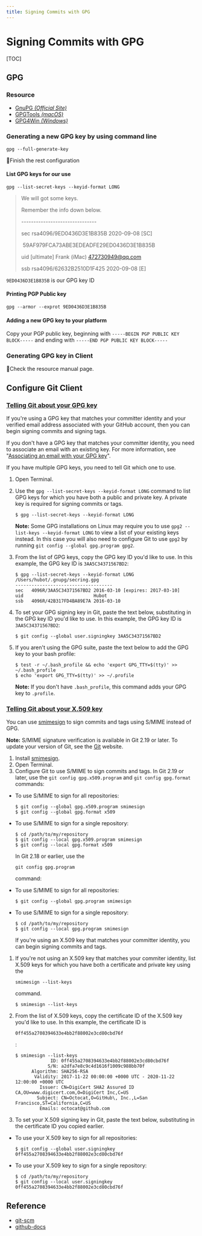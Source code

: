 ```yaml
---
title: Signing Commits with GPG
---
```


# Signing Commits with GPG

[TOC]

## GPG

### Resource

- [GnuPG *(Official Site)*](https://www.gnupg.org/)
- [GPGTools *(macOS)*](https://gpgtools.org/)
- [GPG4Win *(Windows)*](https://www.gpg4win.org/)

### Generating a new GPG key by using command line

```shell
gpg --full-generate-key
```

🤪Finish the rest configuration

#### List GPG keys for our use

```shell
gpg --list-secret-keys --keyid-format LONG
```

>We will got some keys. 
>
>Remember the info down below.
>
>\-------------------------------
>
>sec   rsa4096/9ED0436D3E1B835B 2020-09-08 [SC]
>
>​      59AF979FCA73ABE3EDEADFE29ED0436D3E1B835B
>
>uid                 [ultimate] Frank (iMac) <472730949@qq.com>
>
>ssb   rsa4096/62632B2510D1F425 2020-09-08 [E]

`9ED0436D3E1B835B` is our GPG key ID

#### Printing PGP Public key

```shell
gpg --armor --exprot 9ED0436D3E1B835B
```

#### Adding a new GPG key to your platform

Copy your PGP public key, beginning with `-----BEGIN PGP PUBLIC KEY BLOCK-----` and ending with `-----END PGP PUBLIC KEY BLOCK-----`

### Generating GPG key in Client

🤪Check the resource manual page.

## Configure Git Client

### [Telling Git about your GPG key](https://docs.github.com/en/github/authenticating-to-github/telling-git-about-your-signing-key#telling-git-about-your-gpg-key)

If you're using a GPG key that matches your committer identity and your verified email address associated with your GitHub account, then you can begin signing commits and signing tags.

If you don't have a GPG key that matches your committer identity, you need to associate an email with an existing key. For more information, see "[Associating an email with your GPG key](https://docs.github.com/en/articles/associating-an-email-with-your-gpg-key)".

If you have multiple GPG keys, you need to tell Git which one to use.

1. Open Terminal.

2. Use the `gpg --list-secret-keys --keyid-format LONG` command to list GPG keys for which you have both a public and private key. A private key is required for signing commits or tags.

   ```shell
   $ gpg --list-secret-keys --keyid-format LONG
   ```

   **Note:** Some GPG installations on Linux may require you to use `gpg2 --list-keys --keyid-format LONG` to view a list of your existing keys instead. In this case you will also need to configure Git to use `gpg2` by running `git config --global gpg.program gpg2`.

3. From the list of GPG keys, copy the GPG key ID you'd like to use. In this example, the GPG key ID is `3AA5C34371567BD2`:

   ```shell
   $ gpg --list-secret-keys --keyid-format LONG
   /Users/hubot/.gnupg/secring.gpg
   ------------------------------------
   sec   4096R/3AA5C34371567BD2 2016-03-10 [expires: 2017-03-10]
   uid                          Hubot 
   ssb   4096R/42B317FD4BA89E7A 2016-03-10
   ```

4. To set your GPG signing key in Git, paste the text below, substituting in the GPG key ID you'd like to use. In this example, the GPG key ID is `3AA5C34371567BD2`:

   ```shell
   $ git config --global user.signingkey 3AA5C34371567BD2
   ```

5. If you aren't using the GPG suite, paste the text below to add the GPG key to your bash profile:

   ```shell
   $ test -r ~/.bash_profile && echo 'export GPG_TTY=$(tty)' >> ~/.bash_profile
   $ echo 'export GPG_TTY=$(tty)' >> ~/.profile
   ```

   **Note:** If you don't have `.bash_profile`, this command adds your GPG key to `.profile`.

### [Telling Git about your X.509 key](https://docs.github.com/en/github/authenticating-to-github/telling-git-about-your-signing-key#telling-git-about-your-x509-key)

You can use [smimesign](https://github.com/github/smimesign) to sign commits and tags using S/MIME instead of GPG.

**Note:** S/MIME signature verification is available in Git 2.19 or later. To update your version of Git, see the [Git](https://git-scm.com/downloads) website.

1. Install [smimesign](https://github.com/github/smimesign#installation).
2. Open Terminal.
3. Configure Git to use S/MIME to sign commits and tags. In Git 2.19 or later, use the `git config gpg.x509.program` and `git config gpg.format` commands:

- To use S/MIME to sign for all repositories:

  ```shell
  $ git config --global gpg.x509.program smimesign
  $ git config --global gpg.format x509
  ```

- To use S/MIME to sign for a single repository:

  ```shell
  $ cd /path/to/my/repository
  $ git config --local gpg.x509.program smimesign
  $ git config --local gpg.format x509
  ```

  In Git 2.18 or earlier, use the

   

  ```
  git config gpg.program
  ```

   

  command:

- To use S/MIME to sign for all repositories:

  ```shell
  $ git config --global gpg.program smimesign
  ```

- To use S/MIME to sign for a single repository:

  ```shell
  $ cd /path/to/my/repository
  $ git config --local gpg.program smimesign
  ```

  If you're using an X.509 key that matches your committer identity, you can begin signing commits and tags.

1. If you're not using an X.509 key that matches your commiter identity, list X.509 keys for which you have both a certificate and private key using the

    

   ```
   smimesign --list-keys
   ```

    

   command.

   ```shell
   $ smimesign --list-keys
   ```

2. From the list of X.509 keys, copy the certificate ID of the X.509 key you'd like to use. In this example, the certificate ID is

    

   ```
   0ff455a2708394633e4bb2f88002e3cd80cbd76f
   ```

   :

   ```shell
   $ smimesign --list-keys
                ID: 0ff455a2708394633e4bb2f88002e3cd80cbd76f
               S/N: a2dfa7e8c9c4d1616f1009c988bb70f
         Algorithm: SHA256-RSA
          Validity: 2017-11-22 00:00:00 +0000 UTC - 2020-11-22 12:00:00 +0000 UTC
            Issuer: CN=DigiCert SHA2 Assured ID CA,OU=www.digicert.com,O=DigiCert Inc,C=US
           Subject: CN=Octocat,O=GitHub\, Inc.,L=San Francisco,ST=California,C=US
            Emails: octocat@github.com
   ```

3. To set your X.509 signing key in Git, paste the text below, substituting in the certificate ID you copied earlier.

- To use your X.509 key to sign for all repositories:

  ```shell
  $ git config --global user.signingkey 0ff455a2708394633e4bb2f88002e3cd80cbd76f
  ```

- To use your X.509 key to sign for a single repository:

  ```shell
  $ cd /path/to/my/repository
  $ git config --local user.signingkey 0ff455a2708394633e4bb2f88002e3cd80cbd76f
  ```

## Reference

- [git-scm](https://git-scm.com/book/tr/v2/Git-Tools-Signing-Your-Work)
- [github-docs](https://docs.github.com/en/github/authenticating-to-github/signing-commits)
